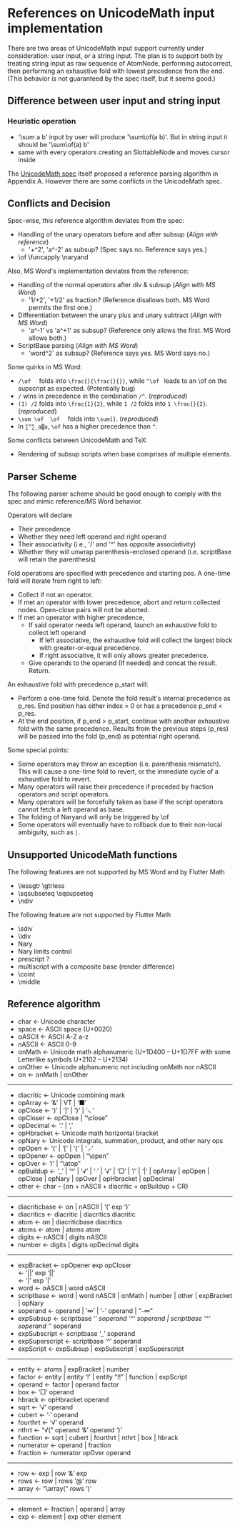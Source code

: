 # References on UnicodeMath input implementation

There are two areas of UnicodeMath input support currently under consideration: user input, or a string input. The plan is to support both by treating string input as raw sequence of AtomNode, performing autocorrect, then performing an exhaustive fold with lowest precedence from the end. (This behavior is not guaranteed by the spec itself, but it seems good.)

## Difference between user input and string input
### Heuristic operation
- '\sum  a b' input by user will produce '\sum\of(a b)'. But in string input it should be '\sum\of(a) b'
- same with every operators creating an SlottableNode and moves cursor inside


The [UnicodeMath spec](https://www.unicode.org/notes/tn28/UTN28-PlainTextMath-v3.1.pdf) itself proposed a reference parsing algorithm in Appendix A. However there are some conflicts in the UnicodeMath spec.

## Conflicts and Decision

Spec-wise, this reference algorithm deviates from the spec:
- Handling of the unary operators before and after subsup (*Align with reference*)
  - '+^2', 'a^-2' as subsup? (Spec says no. Reference says yes.)
- \of \funcapply \naryand

Also, MS Word's implementation deviates from the reference:
- Handling of the normal operators after div & subsup (*Align with MS Word*)
  - '1/+2', '+1/2' as fraction? (Reference disallows both. MS Word permits the first one.)
- Differentiation between the unary plus and unary subtract (*Align with MS Word*)
  - 'a^-1' vs 'a^+1' as subsup? (Reference only allows the first. MS Word allows both.)
- ScriptBase parsing (*Align with MS Word*)
  - 'word^2' as subsup? (Reference says yes. MS Word says no.)

Some quirks in MS Word:
- `/\of  ` folds into `\frac{}{\frac{}{}}`, while `^\of ` leads to an \of on the supscript as expected. (Potentially bug)
- `/` wins in precedence in the combination `/^`. (*reproduced*)
- `(1) /2` folds into `\frac{1}{2}`, while `1 /2` folds into `1 \frac{}{2}`. (*reproduced*)
- `\sum \of  \of  ` folds into `\sum{}`. (*reproduced*)
- In `∑^∑_a▒a`, `\of` has a higher precedence than `^`.

Some conflicts between UnicodeMath and TeX:
- Rendering of subsup scripts when base comprises of multiple elements.

## Parser Scheme

The following parser scheme should be good enough to comply with the spec and mimic reference/MS Word behavior.

Operators will declare
- Their precedence
- Whether they need left operand and right operand
- Their associativity (i.e., '/' and '^' has opposite associativity)
- Whether they will unwrap parenthesis-enclosed operand (i.e. scriptBase will retain the parenthesis)

Fold operations are specified with precedence and starting pos. A one-time fold will iterate from right to left:
- Collect if not an operator.
- If met an operator with lower precedence, abort and return collected nodes. Open-close pairs will not be aborted.
- If met an operator with higher precedence, 
  - If said operator needs left operand, launch an exhaustive fold to collect left operand
    - If left associative, the exhaustive fold will collect the largest block with greater-or-equal precedence.
    - If right associative, it will only allows greater precedence.
  - Give operands to the operand (If needed) and concat the result. Return.

An exhaustive fold with precedence p_start will:
- Perform a one-time fold. Denote the fold result's internal precedence as p_res. End position has either index = 0 or has a precedence p_end < p_res.
- At the end position, if p_end > p_start, continue with another exhaustive fold with the same precedence. Results from the previous steps (p_res) will be passed into the fold (p_end) as potential right operand.

Some special points:
- Some operators may throw an exception (i.e. parenthesis mismatch). This will cause a one-time fold to revert, or the immediate cycle of a exhaustive fold to revert.
- Many operators will raise their precedence if preceded by fraction operators and script operators.
- Many operators will be forcefully taken as base if the script operators cannot fetch a left operand as base.
- The folding of Naryand will only be triggered by \of
- Some operators will eventually have to rollback due to their non-local ambiguity, such as `|`.

## Unsupported UnicodeMath functions
The following features are not supported by MS Word and by Flutter Math
- \lessgtr \gtrless
- \sqsubseteq \sqsupseteq
- \ndiv

The following feature are not supported by Flutter Math
- \sdiv
- \ldiv
- Nary
- Nary limits control
- prescript ?
- multiscript with a composite base (render difference)
- \coint
- \middle

## Reference algorithm
- char ← Unicode character 
- space ← ASCII space (U+0020) 
- αASCII ← ASCII A-Z a-z 
- nASCII ← ASCII 0-9 
- αnMath ← Unicode math alphanumeric (U+1D400 – U+1D7FF with some Letterlike symbols U+2102 – U+2134) 
- αnOther ← Unicode alphanumeric not including αnMath nor nASCII 
- αn ← αnMath | αnOther 
---
- diacritic ← Unicode combining mark 
- opArray ← ‘&’ | VT | ‘■’ 
- opClose ← ‘)’ | ‘]’ | ‘}’ | ‘⌍’ 
- opCloser ← opClose | “\close” 
- opDecimal ← ‘.’ | ‘,’ 
- opHbracket ← Unicode math horizontal bracket 
- opNary ← Unicode integrals, summation, product, and other nary ops 
- opOpen ← ‘(’ | ‘[’ | ‘{’ | ‘⌌’ 
- opOpener ← opOpen | “\open” 
- opOver ← ‘/’ | “\atop” 
- opBuildup ← ‘_’ | ‘^’ | ‘√’ | ‘∙’ | ‘√’ | ‘□’ | ‘/’ | ‘|’ | opArray | opOpen | opClose | opNary | opOver | opHbracket | opDecimal 
- other ← char – {αn + nASCII + diacritic + opBuildup + CR} 
---
- diacriticbase ← αn | nASCII | ‘(’ exp ‘)’ 
- diacritics ← diacritic | diacritics diacritic 
- atom ← αn | diacriticbase diacritics 
- atoms ← atom | atoms atom 
- digits ← nASCII | digits nASCII 
- number ← digits | digits opDecimal digits 
---
- expBracket ← opOpener exp opCloser  
             ←  ‘||’ exp ‘||’  
             ←  ‘|’ exp ‘|’ 
- word ← αASCII | word αASCII 
- scriptbase ← word | word nASCII | αnMath | number | other | expBracket | opNary 
- soperand ← operand | ‘∞’ | ‘-’ operand | “-∞” 
- expSubsup ← scriptbase ‘_’ soperand  ‘^’ soperand |   scriptbase ‘^’ soperand  ‘_’ soperand 
- expSubscript ← scriptbase ‘_’ soperand 
- expSuperscript ← scriptbase ‘^’ soperand 
- expScript ← expSubsup | expSubscript | expSuperscript 
---
- entity ← atoms | expBracket | number 
- factor ← entity | entity ‘!’ | entity “!!” | function | expScript 
- operand ← factor | operand factor 
- box ← ‘□’ operand 
- hbrack ← opHbracket operand 
- sqrt ← ‘√’ operand 
- cubert ← ‘∙’ operand 
- fourthrt ← ‘√’ operand 
- nthrt ← “√(” operand ‘&’ operand ‘)’ 
- function ← sqrt | cubert | fourthrt | nthrt | box | hbrack 
- numerator ← operand | fraction 
- fraction ← numerator opOver operand 
---
- row ← exp | row ‘&’ exp 
- rows ← row | rows ‘@’ row 
- array ← “\array(” rows ‘)’ 
---
- element ← fraction | operand | array 
- exp ← element | exp other element 
